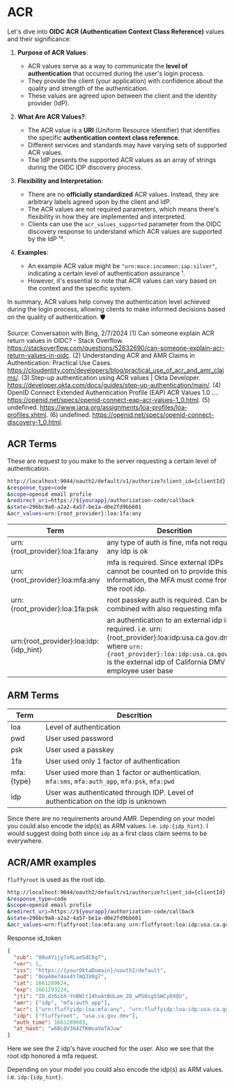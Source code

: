 # ACR

Let's dive into **OIDC ACR (Authentication Context Class Reference)** values and their significance:

1. **Purpose of ACR Values**:

   - ACR values serve as a way to communicate the **level of authentication** that occurred during the user's login process.
   - They provide the client (your application) with confidence about the quality and strength of the authentication.
   - These values are agreed upon between the client and the identity provider (IdP).

2. **What Are ACR Values?**:

   - The ACR value is a **URI** (Uniform Resource Identifier) that identifies the specific **authentication context class reference**.
   - Different services and standards may have varying sets of supported ACR values.
   - The IdP presents the supported ACR values as an array of strings during the OIDC IDP discovery process.

3. **Flexibility and Interpretation**:

   - There are no **officially standardized** ACR values. Instead, they are arbitrary labels agreed upon by the client and IdP.
   - The ACR values are not required parameters, which means there's flexibility in how they are implemented and interpreted.
   - Clients can use the `acr_values_supported` parameter from the OIDC discovery response to understand which ACR values are supported by the IdP ¹².

4. **Examples**:
   - An example ACR value might be `"urn:mace:incommon:iap:silver"`, indicating a certain level of authentication assurance ¹.
   - However, it's essential to note that ACR values can vary based on the context and the specific system.

In summary, ACR values help convey the authentication level achieved during the login process, allowing clients to make informed decisions based on the quality of authentication. 🛡️

Source: Conversation with Bing, 2/7/2024
(1) Can someone explain ACR return values in OIDC? - Stack Overflow. https://stackoverflow.com/questions/52632690/can-someone-explain-acr-return-values-in-oidc.
(2) Understanding ACR and AMR Claims in Authentication: Practical Use Cases. https://cloudentity.com/developers/blog/practical_use_of_acr_and_amr_claims/.
(3) Step-up authentication using ACR values | Okta Developer. https://developer.okta.com/docs/guides/step-up-authentication/main/.
(4) OpenID Connect Extended Authentication Profile (EAP) ACR Values 1.0 .... https://openid.net/specs/openid-connect-eap-acr-values-1_0.html.
(5) undefined. https://www.iana.org/assignments/loa-profiles/loa-profiles.xhtml.
(6) undefined. https://openid.net/specs/openid-connect-discovery-1_0.html.

## ACR Terms

These are request to you make to the server requesting a certain level of authentication.

```bash
http://localhost:9044/oauth2/default/v1/authorize?client_id={clientId}
&response_type=code
&scope=openid email profile
&redirect_uri=https://${yourapp}/authorization-code/callback
&state=296bc9a0-a2a2-4a57-be1a-d0e2fd9bb601
&acr_values=urn:{root_provider}:loa:1fa:any
```

| Term                                   | Descrition                                                                                                                                                                                                     |
| -------------------------------------- | -------------------------------------------------------------------------------------------------------------------------------------------------------------------------------------------------------------- |
| urn:{root_provider}:loa:1fa:any        | any type of auth is fine, mfa not required, any idp is ok                                                                                                                                                      |
| urn:{root_provider}:loa:mfa:any        | mfa is required. Since external IDPs cannot be counted on to provide this information, the MFA must come from the root idp.                                                                                    |
| urn:{root_provider}:loa:1fa:psk        | root passkey auth is required. Can be combined with also requesting mfa                                                                                                                                        |
| urn:{root_provider}:loa:idp:{idp_hint} | an authentication to an external idp is required. i.e. urn:{root_provider}:loa:idp:usa.ca.gov.dmv, where `urn:{root_provider}:loa:idp:usa.ca.gov.dmv` is the external idp of California DMV employee user base |

## ARM Terms

| Term       | Descrition                                                                                      |
| ---------- | ----------------------------------------------------------------------------------------------- |
| loa        | Level of authentication                                                                         |
| pwd        | User used password                                                                              |
| psk        | User used a passkey                                                                             |
| 1fa        | User used only 1 factor of authentication                                                       |
| mfa:{type} | User used more than 1 factor or authentication. `mfa:sms`, `mfa:auth_app`, `mfa:psk`, `mfa:pwd` |
| idp        | User was authenticated through IDP. Level of authentication on the idp is unknown               |

Since there are no requirements around AMR. Depending on your model you could also encode the idp(s) as ARM values. i.e. `idp:{idp_hint}`. I would suggest doing both since `idp` as a first class claim seems to be everywhere.

## ACR/AMR examples

`fluffyroot` is used as the root idp.

```bash
http://localhost:9044/oauth2/default/v1/authorize?client_id={clientId}
&response_type=code
&scope=openid email profile
&redirect_uri=https://${yourapp}/authorization-code/callback
&state=296bc9a0-a2a2-4a57-be1a-d0e2fd9bb601
&acr_values=urn:fluffyroot:loa:mfa:any urn:fluffyroot:loa:idp:usa.ca.gov.dmv
```

Response id_token

```json
{
  "sub": "00u47ijy7sRLaeSdC0g7",
  "ver": 1,
  "iss": "https://{yourOktaDomain}/oauth2/default",
  "aud": "0oa48e74ox4t7mQJX0g7",
  "iat": 1661289624,
  "exp": 1661293224,
  "jti": "ID.dz6ibX-YnBNlt14huAtBULam_Z0_wPG0ig5SWCy8XQU",
  "amr": ["idp", "mfa:auth_app"],
  "acr": ["urn:fluffyidp:loa:mfa:any", "urn:fluffyidp:loa:idp:usa.ca.gov.dmv"],
  "idp": ["fluffyroot", "usa.ca.gov.dmv"],
  "auth_time": 1661289603,
  "at_hash": "w6BLQV3642TKWvaVwTAJuw"
}
```

Here we see the 2 idp's have vouched for the user. Also we see that the root idp honored a mfa request.

Depending on your model you could also encode the idp(s) as ARM values. i.e. `idp:{idp_hint}`.
